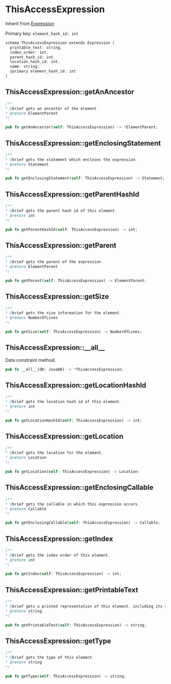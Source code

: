 # ThisAccessExpression

Inherit from [Expression](./Expression.md)

Primary key: `element_hash_id: int`

```rust
schema ThisAccessExpression extends Expression {
  printable_text: string,
  index_order: int,
  parent_hash_id: int,
  location_hash_id: int,
  name: string,
  @primary element_hash_id: int
}
```
## ThisAccessExpression::getAnAncestor

```java
/**
* @brief gets an ancestor of the element.
* @return ElementParent 
*/
```
```rust
pub fn getAnAncestor(self: ThisAccessExpression) -> *ElementParent;
```
## ThisAccessExpression::getEnclosingStatement

```java
/**
* @brief gets the statement which encloses the expression.
* @return Statement 
*/
```
```rust
pub fn getEnclosingStatement(self: ThisAccessExpression) -> Statement;
```
## ThisAccessExpression::getParentHashId

```java
/**
* @brief gets the parent hash id of this element.
* @return int
*/
```
```rust
pub fn getParentHashId(self: ThisAccessExpression) -> int;
```
## ThisAccessExpression::getParent

```java
/**
* @brief gets the parent of the expression.
* @return ElementParent 
*/
```
```rust
pub fn getParent(self: ThisAccessExpression) -> ElementParent;
```
## ThisAccessExpression::getSize

```java
/**
* @brief gets the size information for the element.
* @return NumberOfLines
*/
```
```rust
pub fn getSize(self: ThisAccessExpression) -> NumberOfLines;
```
## ThisAccessExpression::\_\_all\_\_

Data constraint method.

```rust
pub fn __all__(db: JavaDB) -> *ThisAccessExpression;
```
## ThisAccessExpression::getLocationHashId

```java
/**
* @brief gets the location hash id of this element.
* @return int
*/
```
```rust
pub fn getLocationHashId(self: ThisAccessExpression) -> int;
```
## ThisAccessExpression::getLocation

```java
/**
* @brief gets the location for the element.
* @return Location
*/
```
```rust
pub fn getLocation(self: ThisAccessExpression) -> Location;
```
## ThisAccessExpression::getEnclosingCallable

```java
/**
* @brief gets the callable in which this expression occurs.
* @return Callable 
*/
```
```rust
pub fn getEnclosingCallable(self: ThisAccessExpression) -> Callable;
```
## ThisAccessExpression::getIndex

```java
/**
* @brief gets the index order of this element.
* @return int
*/
```
```rust
pub fn getIndex(self: ThisAccessExpression) -> int;
```
## ThisAccessExpression::getPrintableText

```java
/**
* @brief gets a printed representation of this element, including its structure where applicable.
* @return string.
*/
```
```rust
pub fn getPrintableText(self: ThisAccessExpression) -> string;
```
## ThisAccessExpression::getType

```java
/**
* @brief gets the type of this element.
* @return string
*/
```
```rust
pub fn getType(self: ThisAccessExpression) -> string;
```
